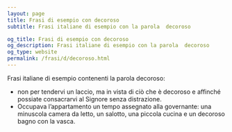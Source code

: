```yaml
---
layout: page
title: Frasi di esempio con decoroso 
subtitle: Frasi italiane di esempio con la parola  decoroso

og_title: Frasi di esempio con decoroso 
og_description: Frasi italiane di esempio con la parola  decoroso
og_type: website
permalink: /frasi/d/decoroso.html
---
```


Frasi italiane di esempio contenenti la parola decoroso:


- non per tendervi un laccio, ma in vista di ciò che è decoroso e affinché possiate consacrarvi al Signore senza distrazione.
- Occupava l’appartamento un tempo assegnato alla governante: una minuscola camera da letto, un salotto, una piccola cucina e un decoroso bagno con la vasca.
